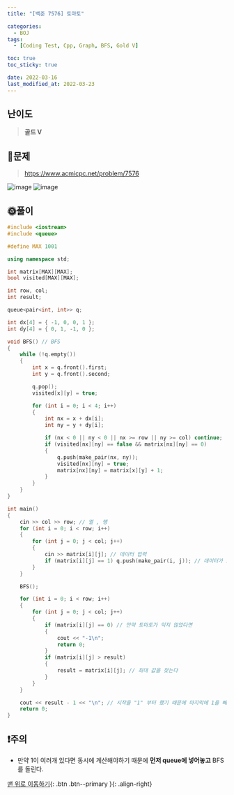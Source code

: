 ```yaml
---
title: "[백준 7576] 토마토"

categories:
  - BOJ
tags:
  - [Coding Test, Cpp, Graph, BFS, Gold V]

toc: true
toc_sticky: true

date: 2022-03-16
last_modified_at: 2022-03-23
---
```


## 난이도

> **골드 V**

## 📜문제

> <https://www.acmicpc.net/problem/7576>

![image](https://user-images.githubusercontent.com/81313733/158588905-87e16035-b56c-4418-ba83-decf84a5ceca.png)
![image](https://user-images.githubusercontent.com/81313733/158588996-fe38ab25-3136-4be8-9206-a6640d6d510c.png)

## 🌞풀이

```c++
#include <iostream>
#include <queue>

#define MAX 1001

using namespace std;

int matrix[MAX][MAX];
bool visited[MAX][MAX];

int row, col;
int result;

queue<pair<int, int>> q;

int dx[4] = { -1, 0, 0, 1 };
int dy[4] = { 0, 1, -1, 0 };

void BFS() // BFS
{
	while (!q.empty())
	{
		int x = q.front().first;
		int y = q.front().second;

		q.pop();
		visited[x][y] = true;

		for (int i = 0; i < 4; i++)
		{
			int nx = x + dx[i];
			int ny = y + dy[i];

			if (nx < 0 || ny < 0 || nx >= row || ny >= col) continue;
			if (visited[nx][ny] == false && matrix[nx][ny] == 0)
			{
				q.push(make_pair(nx, ny));
				visited[nx][ny] = true;
				matrix[nx][ny] = matrix[x][y] + 1;
			}
		}
	}
}

int main()
{
	cin >> col >> row; // 열 , 행
	for (int i = 0; i < row; i++)
	{
		for (int j = 0; j < col; j++)
		{
			cin >> matrix[i][j]; // 데이터 입력
			if (matrix[i][j] == 1) q.push(make_pair(i, j)); // 데이터가 1 인경우 queue에 넣는다
		}
	}

	BFS();

	for (int i = 0; i < row; i++)
	{
		for (int j = 0; j < col; j++)
		{
			if (matrix[i][j] == 0) // 만약 토마토가 익지 않았다면
			{
				cout << "-1\n";
				return 0;
			}
			if (matrix[i][j] > result)
			{
				result = matrix[i][j]; // 최대 값을 찾는다
			}
		}
	}

	cout << result - 1 << "\n"; // 시작을 "1" 부터 했기 때문에 마지막에 1을 빼준다.
	return 0;
}
```

## ❗주의

- 만약 1이 여러개 있다면 동시에 계산해야하기 때문에 **먼저 queue에 넣어놓고** BFS를 돌린다.

[맨 위로 이동하기](#){: .btn .btn--primary }{: .align-right}
